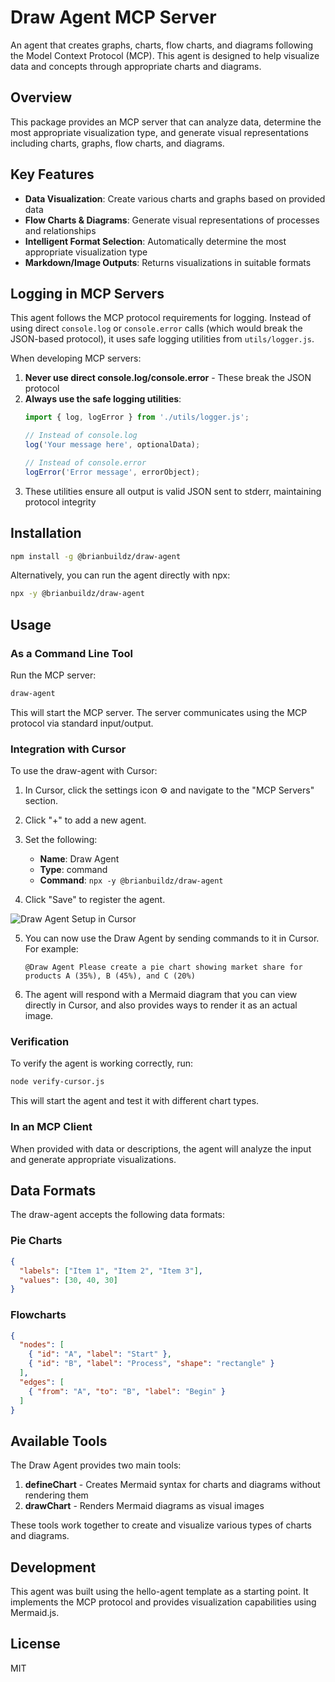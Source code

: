 # Draw Agent MCP Server

An agent that creates graphs, charts, flow charts, and diagrams following the Model Context Protocol (MCP). This agent is designed to help visualize data and concepts through appropriate charts and diagrams.

## Overview

This package provides an MCP server that can analyze data, determine the most appropriate visualization type, and generate visual representations including charts, graphs, flow charts, and diagrams.

## Key Features

- **Data Visualization**: Create various charts and graphs based on provided data
- **Flow Charts & Diagrams**: Generate visual representations of processes and relationships
- **Intelligent Format Selection**: Automatically determine the most appropriate visualization type
- **Markdown/Image Outputs**: Returns visualizations in suitable formats

## Logging in MCP Servers

This agent follows the MCP protocol requirements for logging. Instead of using direct `console.log` 
or `console.error` calls (which would break the JSON-based protocol), it uses safe logging utilities
from `utils/logger.js`.

When developing MCP servers:

1. **Never use direct console.log/console.error** - These break the JSON protocol
2. **Always use the safe logging utilities**:
   ```typescript
   import { log, logError } from './utils/logger.js';
   
   // Instead of console.log
   log('Your message here', optionalData);
   
   // Instead of console.error
   logError('Error message', errorObject);
   ```
3. These utilities ensure all output is valid JSON sent to stderr, maintaining protocol integrity

## Installation

```bash
npm install -g @brianbuildz/draw-agent
```

Alternatively, you can run the agent directly with npx:

```bash
npx -y @brianbuildz/draw-agent
```

## Usage

### As a Command Line Tool

Run the MCP server:

```bash
draw-agent
```

This will start the MCP server. The server communicates using the MCP protocol via standard input/output.

### Integration with Cursor

To use the draw-agent with Cursor:

1. In Cursor, click the settings icon ⚙️ and navigate to the "MCP Servers" section.

2. Click "+" to add a new agent.

3. Set the following:
   - **Name**: Draw Agent
   - **Type**: command
   - **Command**: `npx -y @brianbuildz/draw-agent`

4. Click "Save" to register the agent.

![Draw Agent Setup in Cursor](https://github.com/brianbuildz/agents/blob/main/packages/draw-agent/assets/cursor-setup.png?raw=true)

5. You can now use the Draw Agent by sending commands to it in Cursor. For example:
   ```
   @Draw Agent Please create a pie chart showing market share for products A (35%), B (45%), and C (20%)
   ```

6. The agent will respond with a Mermaid diagram that you can view directly in Cursor, and also provides ways to render it as an actual image.

### Verification

To verify the agent is working correctly, run:

```bash
node verify-cursor.js
```

This will start the agent and test it with different chart types.

### In an MCP Client

When provided with data or descriptions, the agent will analyze the input and generate appropriate visualizations.

## Data Formats

The draw-agent accepts the following data formats:

### Pie Charts
```json
{
  "labels": ["Item 1", "Item 2", "Item 3"],
  "values": [30, 40, 30]
}
```

### Flowcharts
```json
{
  "nodes": [
    { "id": "A", "label": "Start" },
    { "id": "B", "label": "Process", "shape": "rectangle" }
  ],
  "edges": [
    { "from": "A", "to": "B", "label": "Begin" }
  ]
}
```

## Available Tools

The Draw Agent provides two main tools:

1. **defineChart** - Creates Mermaid syntax for charts and diagrams without rendering them
2. **drawChart** - Renders Mermaid diagrams as visual images

These tools work together to create and visualize various types of charts and diagrams.

## Development

This agent was built using the hello-agent template as a starting point. It implements the MCP protocol and provides visualization capabilities using Mermaid.js.

## License

MIT 